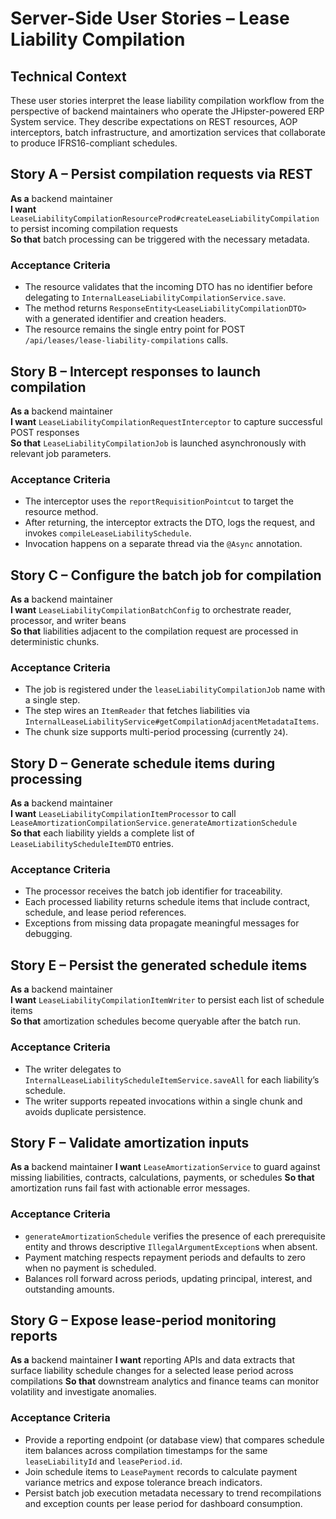 # Server-Side User Stories – Lease Liability Compilation

## Technical Context
These user stories interpret the lease liability compilation workflow from the perspective of backend maintainers who operate the JHipster-powered ERP System service. They describe expectations on REST resources, AOP interceptors, batch infrastructure, and amortization services that collaborate to produce IFRS16-compliant schedules.

## Story A – Persist compilation requests via REST
**As a** backend maintainer  
**I want** `LeaseLiabilityCompilationResourceProd#createLeaseLiabilityCompilation` to persist incoming compilation requests  
**So that** batch processing can be triggered with the necessary metadata.

### Acceptance Criteria
- The resource validates that the incoming DTO has no identifier before delegating to `InternalLeaseLiabilityCompilationService.save`.  
- The method returns `ResponseEntity<LeaseLiabilityCompilationDTO>` with a generated identifier and creation headers.  
- The resource remains the single entry point for POST `/api/leases/lease-liability-compilations` calls.

## Story B – Intercept responses to launch compilation
**As a** backend maintainer  
**I want** `LeaseLiabilityCompilationRequestInterceptor` to capture successful POST responses  
**So that** `LeaseLiabilityCompilationJob` is launched asynchronously with relevant job parameters.

### Acceptance Criteria
- The interceptor uses the `reportRequisitionPointcut` to target the resource method.  
- After returning, the interceptor extracts the DTO, logs the request, and invokes `compileLeaseLiabilitySchedule`.  
- Invocation happens on a separate thread via the `@Async` annotation.

## Story C – Configure the batch job for compilation
**As a** backend maintainer  
**I want** `LeaseLiabilityCompilationBatchConfig` to orchestrate reader, processor, and writer beans  
**So that** liabilities adjacent to the compilation request are processed in deterministic chunks.

### Acceptance Criteria
- The job is registered under the `leaseLiabilityCompilationJob` name with a single step.  
- The step wires an `ItemReader` that fetches liabilities via `InternalLeaseLiabilityService#getCompilationAdjacentMetadataItems`.  
- The chunk size supports multi-period processing (currently `24`).

## Story D – Generate schedule items during processing
**As a** backend maintainer  
**I want** `LeaseLiabilityCompilationItemProcessor` to call `LeaseAmortizationCompilationService.generateAmortizationSchedule`  
**So that** each liability yields a complete list of `LeaseLiabilityScheduleItemDTO` entries.

### Acceptance Criteria
- The processor receives the batch job identifier for traceability.  
- Each processed liability returns schedule items that include contract, schedule, and lease period references.  
- Exceptions from missing data propagate meaningful messages for debugging.

## Story E – Persist the generated schedule items
**As a** backend maintainer  
**I want** `LeaseLiabilityCompilationItemWriter` to persist each list of schedule items  
**So that** amortization schedules become queryable after the batch run.

### Acceptance Criteria
- The writer delegates to `InternalLeaseLiabilityScheduleItemService.saveAll` for each liability’s schedule.  
- The writer supports repeated invocations within a single chunk and avoids duplicate persistence.

## Story F – Validate amortization inputs
**As a** backend maintainer
**I want** `LeaseAmortizationService` to guard against missing liabilities, contracts, calculations, payments, or schedules
**So that** amortization runs fail fast with actionable error messages.

### Acceptance Criteria
- `generateAmortizationSchedule` verifies the presence of each prerequisite entity and throws descriptive `IllegalArgumentException`s when absent.
- Payment matching respects repayment periods and defaults to zero when no payment is scheduled.
- Balances roll forward across periods, updating principal, interest, and outstanding amounts.

## Story G – Expose lease-period monitoring reports
**As a** backend maintainer
**I want** reporting APIs and data extracts that surface liability schedule changes for a selected lease period across compilations
**So that** downstream analytics and finance teams can monitor volatility and investigate anomalies.

### Acceptance Criteria
- Provide a reporting endpoint (or database view) that compares schedule item balances across compilation timestamps for the same `leaseLiabilityId` and `leasePeriod.id`.
- Join schedule items to `LeasePayment` records to calculate payment variance metrics and expose tolerance breach indicators.
- Persist batch job execution metadata necessary to trend recompilations and exception counts per lease period for dashboard consumption.
